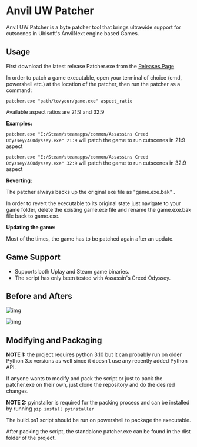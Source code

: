 # Anvil UW Patcher
Anvil UW Patcher is a byte patcher tool that brings ultrawide support for cutscenes in Ubisoft's AnvilNext engine based Games.

## Usage

First download the latest release Patcher.exe from the [Releases Page](https://github.com/RaulMGS/Anvil-UW-Patcher/releases)

In order to patch a game executable, open your terminal of choice (cmd, powershell etc.) at the location of the patcher, then run the patcher as a command:

```patcher.exe "path/to/your/game.exe" aspect_ratio```

Available aspect ratios are 21:9 and 32:9

**Examples:**

```patcher.exe "E:/Steam/steamapps/common/Assassins Creed Odyssey/ACOdyssey.exe" 21:9```
will patch the game to run cutscenes in 21:9 aspect

```patcher.exe "E:/Steam/steamapps/common/Assassins Creed Odyssey/ACOdyssey.exe" 32:9```
will patch the game to run cutscenes in 32:9 aspect

**Reverting:**

The patcher always backs up the original exe file as "game.exe.bak" . 

In order to revert the executable to its original state just navigate to your game folder, delete the existing game.exe file and rename the game.exe.bak file back to game.exe.

**Updating the game:**

Most of the times, the game has to be patched again after an update.

## Game Support
- Supports both Uplay and Steam game binaries.
- The script has only been tested with Assassin's Creed Odyssey.

## Before and Afters

![img](https://i.imgur.com/wxE3zFe.jpeg)

![img](https://i.imgur.com/PqKjMz9.jpeg)

## Modifying and Packaging

**NOTE 1:** the project requires python 3.10 but it can probably run on older Python 3.x versions as well since it doesn't use any recently added Python API.

If anyone wants to modify and pack the script or just to pack the patcher.exe on their own, just clone the repository and do the desired changes. 

**NOTE 2:** pyinstaller is required for the packing process and can be installed by running ```pip install pyinstaller```

The build.ps1 script should be run on powershell to package the executable.

After packing the script, the standalone patcher.exe can be found in the dist folder of the project.
